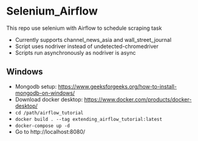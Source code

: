 # Selenium_Airflow
This repo use selenium with Airflow to schedule scraping task

- Currently supports channel_news_asia and wall_street_journal
- Script uses nodriver instead of undetected-chromedriver
- Scripts run asynchronously as nodriver is async


## Windows
- Mongodb setup: https://www.geeksforgeeks.org/how-to-install-mongodb-on-windows/
- Download docker desktop: https://www.docker.com/products/docker-desktop/
- `cd /path/airflow_tutorial`
- `docker build . --tag extending_airflow_tutorial:latest`
- `docker-compose up -d`
- Go to http://localhost:8080/